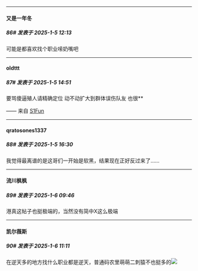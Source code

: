 ﻿
*****

####  又是一年冬  
##### 86#       发表于 2025-1-5 12:13

可能是都喜欢找个职业嗦奶嘴吧


*****

####  oldttt  
##### 87#       发表于 2025-1-5 14:51

要骂傻逼殖人请精确定位 动不动扩大到群体误伤队友 也很**

—— 来自 [S1Fun](https://s1fun.koalcat.com)


*****

####  qratosones1337  
##### 88#       发表于 2025-1-5 16:30

我觉得最离谱的是这哥们一开始是软黑，结果现在正好反过来了……


*****

####  流川枫枫  
##### 89#       发表于 2025-1-6 09:46

港真这帖子也挺极端的，当然没有简中X这么极端


*****

####  凯尔薇斯  
##### 90#       发表于 2025-1-6 11:11

在逆天多的地方找什么职业都是逆天，普通码农里萌萌二刺猿不也挺多的<img src="https://static.saraba1st.com/image/smiley/face2017/037.png" referrerpolicy="no-referrer">

